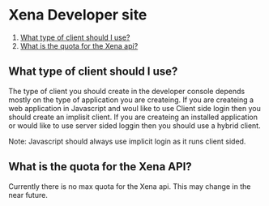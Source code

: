 # Xena Developer site

1. [What type of client should I use?](#What-type-of-client-should-I-use?)
1. [What is the quota for the Xena api?](#What-is-the-quota-for-the-Xena-API?)



## What type of client should I use?

The type of client you should create in the developer console depends mostly on the type of application you are createing.   If you are createing a web application in Javascript and woul like to use Client side login then you should create an implisit client.  If you are createing an installed application or would like to use server sided loggin then you should use a hybrid client.

Note: Javascript should always use implicit login as it runs client sided.  

## What is the quota for the Xena API?

Currently there is no max quota for the Xena api.  This may change in the near future. 

